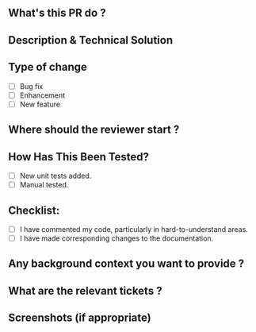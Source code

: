 ## What's this PR do ?

## Description & Technical Solution

## Type of change

- [ ] Bug fix
- [ ] Enhancement
- [ ] New feature

## Where should the reviewer start ?

## How Has This Been Tested?

- [ ] New unit tests added.
- [ ] Manual tested.

## Checklist:

- [ ] I have commented my code, particularly in hard-to-understand areas.
- [ ] I have made corresponding changes to the documentation.

## Any background context you want to provide ?

## What are the relevant tickets ?

## Screenshots (if appropriate)

